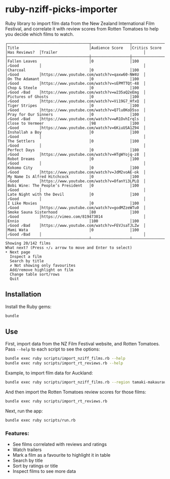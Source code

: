 ruby-nziff-picks-importer
=========================

Ruby library to import film data from the New Zealand International
Film Festival, and correlate it with review scores from Rotten Tomatoes
to help you decide which films to watch.

```
┌────────────────────────────────────┬─────────────────┬───────────────┬──────────────┬─────────────────────────────────────────────┐
│Title                               │Audience Score   │Critics Score  │Has Reviews?  │Trailer                                      │
├────────────────────────────────────┼─────────────────┼───────────────┼──────────────┼─────────────────────────────────────────────┤
│Fallen Leaves                       │0                │100            │✓Good         │                                             │
│Charcoal                            │0                │100            │✓Good         │https://www.youtube.com/watch?v=qaxw60-NW4U  │
│On The Adamant                      │0                │100            │✓Good         │https://www.youtube.com/watch?v=sEPMTTQt-48  │
│Chop & Steele                       │0                │100            │✓Good ✓Bad    │https://www.youtube.com/watch?v=w235aQ2eEmg  │
│Pictures of Ghosts                  │0                │100            │✓Good         │https://www.youtube.com/watch?v=Vi19G7_HfxQ  │
│Tiger Stripes                       │0                │100            │✓Good         │https://www.youtube.com/watch?v=Q7lu0KoD5so  │
│Pray for Our Sinners                │0                │100            │✓Good ✓Bad    │https://www.youtube.com/watch?v=wR1OvhIrqls  │
│Close to Vermeer                    │98               │100            │✓Good         │https://www.youtube.com/watch?v=6KiuUSA1Z94  │
│Inshallah a Boy                     │0                │100            │✓Good         │                                             │
│The Settlers                        │0                │100            │✓Good         │                                             │
│Perfect Days                        │0                │100            │✓Good         │https://www.youtube.com/watch?v=HTgWYojq-z8  │
│Robot Dreams                        │0                │100            │✓Good         │                                             │
│Kokomo City                         │0                │100            │✓Good         │https://www.youtube.com/watch?v=JdM2voAE-ok  │
│My Name Is Alfred Hitchcock         │0                │100            │✓Good         │https://www.youtube.com/watch?v=OfanYi3LPLQ  │
│Bobi Wine: The People’s President   │0                │100            │✓Good         │                                             │
│Late Night with the Devil           │0                │100            │✓Good         │                                             │
│I Like Movies                       │0                │100            │✓Good         │https://www.youtube.com/watch?v=godMZzeWTu0  │
│Smoke Sauna Sisterhood              │80               │100            │✓Good         │https://vimeo.com/819473014                  │
│Ennio                               │100              │100            │✓Good ✓Bad    │https://www.youtube.com/watch?v=FEVJsaTJLZw  │
│Mami Wata                           │0                │100            │✓Good ✓Bad    │                                             │
└────────────────────────────────────┴─────────────────┴───────────────┴──────────────┴─────────────────────────────────────────────┘
Showing 20/142 films
What next? (Press ↑/↓ arrow to move and Enter to select)
‣ Next page
  Inspect a film
  Search by title
  ✗ Not showing only favourites
  Add/remove highlight on film
  Change table sort/rows
  Quit
```

## Installation

Install the Ruby gems:

```bash
bundle
```

## Use

First, import data from the NZ Film Festival website, and Rotten Tomatoes. Pass `--help` to each script to see the options:

```bash
bundle exec ruby scripts/import_nziff_films.rb --help
bundle exec ruby scripts/import_rt_reviews.rb --help
```

Example, to import film data for Auckland:

```bash
bundle exec ruby scripts/import_nziff_films.rb --region tamaki-makaurau-auckland
```

And then import the Rotten Tomatoes review scores for those films:

```bash
bundle exec ruby scripts/import_rt_reviews.rb
```

Next, run the app:

```bash
bundle exec ruby scripts/run.rb
```

### Features:

- See films correlated with reviews and ratings
- Watch trailers
- Mark a film as a favourite to highlight it in table
- Search by title
- Sort by ratings or title
- Inspect films to see more data

